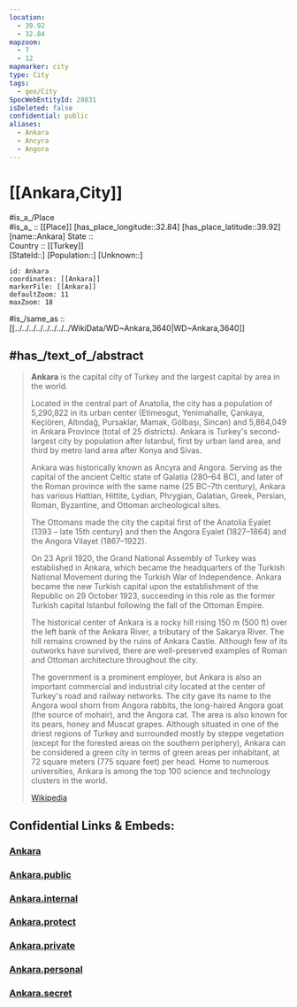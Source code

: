 ```yaml
---
location:
  - 39.92
  - 32.84
mapzoom:
  - 7
  - 12
mapmarker: city
type: City
tags:
  - geo/City
SpocWebEntityId: 28831
isDeleted: false
confidential: public
aliases:
  - Ankara
  - Ancyra
  - Angora
---
```


# [[Ankara,City]] 

#is_a_/Place  
#is_a_ :: [[Place]] 
[has_place_longitude::32.84] 
[has_place_latitude::39.92] 
[name::Ankara] 
State ::  
Country :: [[Turkey]]  
[StateId::] 
[Population::] 
[Unknown::] 


```leaflet
id: Ankara
coordinates: [[Ankara]] 
markerFile: [[Ankara]] 
defaultZoom: 11 
maxZoom: 18
```

#is_/same_as :: [[../../../../../../../../WikiData/WD~Ankara,3640|WD~Ankara,3640]] 


## #has_/text_of_/abstract 

> **Ankara** is the capital city of Turkey and the largest capital by area in the world. 
> 
> Located in the central part of Anatolia, the city has a population of 5,290,822 in its urban center 
> (Etimesgut, Yenimahalle, Çankaya, Keçiören, Altındağ, Pursaklar, Mamak, Gölbaşı, Sincan) 
> and 5,864,049 in Ankara Province (total of 25 districts). 
> Ankara is Turkey's second-largest city by population after Istanbul, 
> first by urban land area, and third by metro land area after Konya and Sivas.
>
> Ankara was historically known as Ancyra and Angora. 
> Serving as the capital of the ancient Celtic state of Galatia (280–64 BC), 
> and later of the Roman province with the same name (25 BC–7th century), Ankara has various 
> Hattian, Hittite, Lydian, Phrygian, Galatian, Greek, Persian, Roman, Byzantine, and Ottoman archeological sites. 
> 
> The Ottomans made the city the capital first of the Anatolia Eyalet (1393 – late 15th century) 
> and then the Angora Eyalet (1827–1864) and the Angora Vilayet (1867–1922). 
> 
> On 23 April 1920, the Grand National Assembly of Turkey was established in Ankara, 
> which became the headquarters of the Turkish National Movement during the Turkish War of Independence. 
> Ankara became the new Turkish capital upon the establishment of the Republic on 29 October 1923, 
> succeeding in this role as the former Turkish capital Istanbul following the fall of the Ottoman Empire. 
>
> The historical center of Ankara is a rocky hill rising 150 m (500 ft) over the left bank of the Ankara River, a tributary of the Sakarya River. The hill remains crowned by the ruins of Ankara Castle. Although few of its outworks have survived, there are well-preserved examples of Roman and Ottoman architecture throughout the city.
>
> The government is a prominent employer, but Ankara is also an important commercial and industrial city located at the center of Turkey's road and railway networks. The city gave its name to the Angora wool shorn from Angora rabbits, the long-haired Angora goat (the source of mohair), and the Angora cat. The area is also known for its pears, honey and Muscat grapes. Although situated in one of the driest regions of Turkey and surrounded mostly by steppe vegetation (except for the forested areas on the southern periphery), Ankara can be considered a green city in terms of green areas per inhabitant, at 72 square meters (775 square feet) per head. Home to numerous universities, Ankara is among the top 100 science and technology clusters in the world.
>
> [Wikipedia](https://en.wikipedia.org/wiki/Ankara)

## Confidential Links & Embeds: 

### [Ankara](/_Standards/Earth/Continent/Europe/Europe~East/Turkey/Provinces~Turkey/Ankara/City/Ankara.md) 

### [Ankara.public](/_public/Earth/Continent/Europe/Europe~East/Turkey/Provinces~Turkey/Ankara/City/Ankara.public.md) 

### [Ankara.internal](/_internal/Earth/Continent/Europe/Europe~East/Turkey/Provinces~Turkey/Ankara/City/Ankara.internal.md) 

### [Ankara.protect](/_protect/Earth/Continent/Europe/Europe~East/Turkey/Provinces~Turkey/Ankara/City/Ankara.protect.md) 

### [Ankara.private](/_private/Earth/Continent/Europe/Europe~East/Turkey/Provinces~Turkey/Ankara/City/Ankara.private.md) 

### [Ankara.personal](/_personal/Earth/Continent/Europe/Europe~East/Turkey/Provinces~Turkey/Ankara/City/Ankara.personal.md) 

### [Ankara.secret](/_secret/Earth/Continent/Europe/Europe~East/Turkey/Provinces~Turkey/Ankara/City/Ankara.secret.md)

